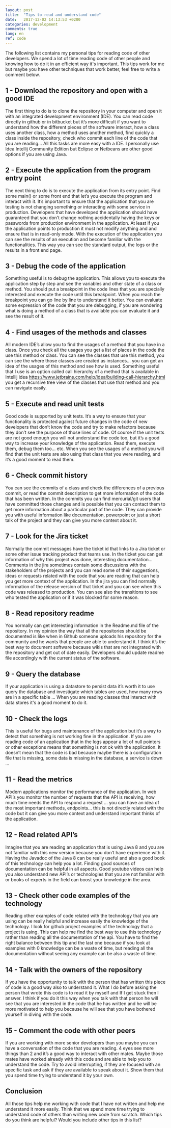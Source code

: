 ```yaml
---
layout: post
title:  "Tips to read and understand code"
date:   2017-12-02 14:13:53 +0200
categories: development
comments: true
lang: en
ref: code
---
```


The following list contains my personal tips for reading code of other developers. We spend a lot of time reading code of other people and knowing how to do it in an efficient way it's important. This tips work for me but maybe you have other techniques that work better, feel free to write a comment below. 

1 - Download the repository and open with a good IDE
----------------------------------------------------
The first thing to do is to clone the repository in your computer and open it with an integrated development environment (IDE). You can read code directly in github or in bitbucket but it’s more difficult if you want to understand how the different pieces of the software interact, how a class uses another class, how a method uses another method, find quickly a class inside the repository, check who commit each line of the code that you are reading... All this tasks are more easy with a IDE. I personally use Idea Intellij Community Edition but Eclipse or Netbeans are other good options if you are using Java.

2 - Execute the application from the program entry point
----------------------------------------------------
The next thing to do is to execute the application from its entry point. Find some main() or some front end that let’s you execute the program and interact with it. It’s important to ensure that the application that you are testing is not changing something or interacting with some service in production. Developers that have developed the application should have guaranteed that you don’t change nothing accidentally having the keys or passwords from production environment in the application. At least if you the application points to production it must not modify anything and and ensure that is in read-only mode. 
With the execution of the application you can see the results of an execution and become familiar with the functionalities. This way you can see the standard output, the logs or the results in a front end page. 

3 - Debug the code of the application
----------------------------------------------------
Something useful is to debug the application. This allows you to execute the application step by step and see the variables and other state of a class or method. You should put a breakpoint in the code lines that you are specially interested and execute the code until this breakpoint. When you reach the breakpoint you can go line by line to understand it better. You can evaluate some expression of the code that you are debugging, if you are wondering what is doing a method of a class that is available you can evaluate it and see the result of it. 
 
4 - Find usages of the methods and classes
----------------------------------------------------
All modern IDE’s allow you to find the usages of a method that you have in a class. Once you check all the usages you get a list of places in the code the use this method or class. You can see the classes that use this method, you can see the where those classes are created as instances… you can get an idea of the usages of this method and see how is used. Something useful that I use is an option called call hierarchy of a method that is available in Intellij idea https://www.jetbrains.com/help/idea/building-call-hierarchy.html you get a recursive tree view of the classes that use that method and you can navigate easily.

5 - Execute and read unit tests
----------------------------------------------------
Good code is supported by unit tests. It’s a way to ensure that your functionality is protected against future changes in the code of new developers that don’t know the code and try to make refactors because they don’t see the purpose of those lines of code. Of course if the unit tests are not good enough you will not understand the code too, but it’s a good way to increase your knowledge of the application. Read them, execute them, debug them too… etc. When you see the usages of a method you will find that the unit tests are also using that class that you were reading, and it’s a good moment to read them.

6 - Check commit history
----------------------------------------------------
You can see the commits of a class and check the differences of a previous commit, or read the commit description to get more information of the code that has been written. In the commits you can find mercurial/git users that have committed those changes and is possible that you can contact them to get more information about a particular part of the code. They can provide you with useful information like documentation, powerpoint or just a short talk of the project and they can give you more context about it.

7 - Look for the Jira ticket
-----------------------------------------------------
Normally the commit messages have the ticket id that links to a Jira ticket or some other issue tracking product that teams use. In the ticket you can get information of why this project was done, interesting documentation... Comments in the jira sometimes contain some discussions with the stakeholders of the projects and you can read some of their suggestions, ideas or requests related with the code that you are reading that can help you get more context of the application. In the jira you can find normally information of the release version of that ticket and you can see when this code was released to production. You can see also the transitions to see who tested the application or if it was blocked for some reason.

8 - Read repository readme
-----------------------------------------------------
You normally can get interesting information in the Readme.md file of the repository. In my opinion the way that all the repositories should be documented is like when in Github someone uploads his repository for the community and he wants that people are able to understand it. I think it’s the best way to document software because wikis that are not integrated with the repository and get out of date easily. Developers should update readme file accordingly with the current status of the software.  

9 - Query the database
-----------------------------------------------------
If your application is using a datastore to persist data it’s worth it to use query the database and investigate which tables are used, how many rows are in a specific table … When you are reading classes that interact with data stores it's a good moment to do it.  

10 - Check the logs
-----------------------------------------------------
This is useful for bugs and maintenance of the application but it’s a way to detect that something is not working fine in the application. If you are reading code of an application that in the logs appear a lot of null pointers or other exceptions means that something is not ok with the application. It doesn’t mean that the code is bad because maybe there is a configuration file that is missing, some data is missing in the database, a service is down ...

11 - Read the metrics
-----------------------------------------------------
Modern applications monitor the performance of the application. In web API’s you monitor the number of requests that the API is receiving, how much time needs the API to respond a request … you can have an idea of the most important methods, endpoints… this is not directly related with the code but it can give you more context and understand important thinks of the application.

12 - Read related API’s
-----------------------------------------------------
Imagine that you are reading an application that is using Java 8 and you are not familiar with this new version because you don’t have experience with it. Having the Javadoc of the Java 8 can be really useful and also a good book of this technology can help you a lot. Finding good sources of documentation can be helpful in all aspects. Good youtube videos can help you also understand new API’s or technologies that you are not familiar with or books of experts in the field can boost your knowledge in the area.

13 - Check other code examples of the technology
-----------------------------------------------------
Reading other examples of code related with the technology that you are using can be really helpful and increase easily the knowledge of the technology. I look for github project examples of the technology that a project is using. This can help me find the best way to use this technology rather than reading all the documentation of the api. You have to find the right balance between this tip and the last one because if you look at examples with 0 knowledge can be a waste of time, but reading all the documentation without seeing any example can be also a waste of time.

14 - Talk with the owners of the repository
-----------------------------------------------------
If you have the opportunity to talk with the person that has written this piece of code is a good way also to understand it. What I do before asking the person that wrote this code is to read it by myself and If I get stuck then I answer. I think if you do it this way when you talk with that person he will see that you are interested in the code that he has written and he will be more motivated to help you because he will see that you have bothered yourself in diving with the code.

15 - Comment the code with other peers
-----------------------------------------------------
If you are working with more senior developers than you maybe you can have a conversation of the code that you are reading. 4 eyes see more things than 2 and it’s a good way to interact with other mates. Maybe those mates have worked already with this code and are able to help you to understand the code. Try to avoid interrupting, if they are focused with an specific task and ask if they are available to speak about it. Show them that you spend time trying to understand it by your own.

Conclusion
-----------------------------------------------------
All those tips help me working with code that I have not written and help me understand it more easily. Think that we spend more time trying to understand code of others than writing new code from scratch. Which tips do you think are helpful? Would you include other tips in this list? 

